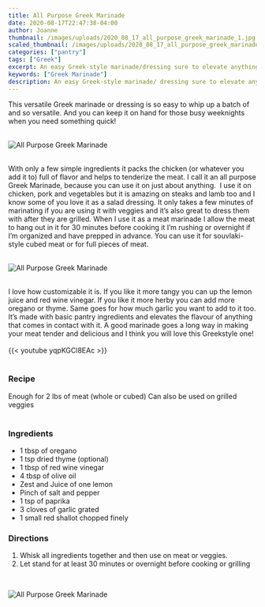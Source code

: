 ```yaml
---
title: All Purpose Greek Marinade
date: 2020-08-17T22:47:38-04:00
author: Joanne
thumbnail: /images/uploads/2020_08_17_all_purpose_greek_marinade_1.jpg
scaled_thumbnail: /images/uploads/2020_08_17_all_purpose_greek_marinade_0.jpg
categories: ["pantry"]
tags: ["Greek"]
excerpt: An easy Greek-style marinade/dressing sure to elevate anything you make with it 
keywords: ["Greek Marinade"]
description: An easy Greek-style marinade/ dressing sure to elevate anything you make with it 
---
```


This versatile Greek marinade or dressing is  so easy to whip up a batch of and so versatile. And you can keep it on hand for those busy weeknights when you need something quick!
</br>
</br>

![All Purpose Greek Marinade](/images/uploads/2020_08_17_all_purpose_greek_marinade_2.jpg)
</br>
</br>

With only a few simple ingredients it packs the chicken (or whatever you add it to) full of flavor and helps to tenderize the meat. I call it an all purpose Greek Marinade, because you can use it on just about anything.  I use it on chicken, pork and vegetables but it is amazing on steaks and lamb too and I know some of you love it as a salad dressing. It only takes a few minutes of marinating if you are using it with veggies and it’s also great to dress them with after they are grilled. When I use it as a meat marinade I allow the meat to hang out in it for 30 minutes before cooking it I’m rushing or overnight if I’m organized and have prepped in advance. You can use it for souvlaki- style cubed meat or for full pieces of meat. 
</br>
</br>

![All Purpose Greek Marinade](/images/uploads/2020_08_17_all_purpose_greek_marinade_3.jpg)
</br>
</br>

I love how customizable it is.  If you like it more tangy you can up the lemon juice and red wine vinegar. If you like it more herby you can add more oregano or thyme. Same goes for how much garlic you want to add to it too. It’s made with basic pantry ingredients and elevates the flavour of anything that comes in contact with it. A good marinade goes a long way in making your meat tender and delicious and I think you will love this Greekstyle one!
</br>
</br>
{{< youtube yqpKGCl8EAc >}}
</br>
</br>

### Recipe

Enough for 2 lbs of meat (whole or cubed) 
Can also be used on grilled veggies
</br>
</br>

### Ingredients

* <span itemprop="recipeIngredient">1 tbsp of oregano</span>
* <span itemprop="recipeIngredient">1 tsp dried thyme (optional) </span>
* <span itemprop="recipeIngredient">1 tbsp of red wine vinegar</span>
* <span itemprop="recipeIngredient">4 tbsp of olive oil</span>
* <span itemprop="recipeIngredient">Zest and Juice of one lemon</span>
* <span itemprop="recipeIngredient">Pinch of salt and pepper</span>
* <span itemprop="recipeIngredient">1 tsp of paprika</span>
* <span itemprop="recipeIngredient">3 cloves of garlic grated</span>
* <span itemprop="recipeIngredient">1 small red shallot chopped finely</span>

### Directions

1. Whisk all ingredients together and then use on meat or veggies. 
2. Let stand for at least 30 minutes or overnight before cooking or grilling 

</br>

![All Purpose Greek Marinade](/images/uploads/2020_08_17_all_purpose_greek_marinade_4.jpg)